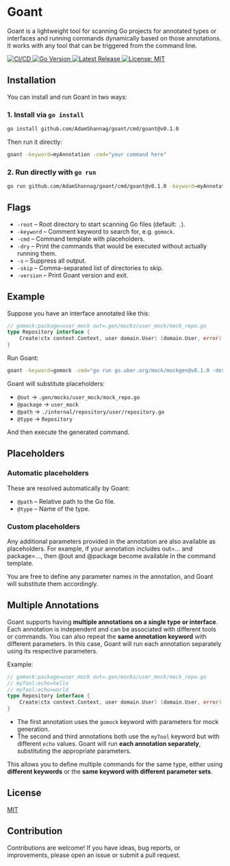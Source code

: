 # Goant

Goant is a lightweight tool for scanning Go projects for annotated types or interfaces and running commands dynamically
based on those annotations. It works with any tool that can be triggered from the command line.

<p>
  <a href="https://github.com/AdamShannag/goant/actions/workflows/build.yml">
    <img src="https://img.shields.io/github/actions/workflow/status/AdamShannag/goant/build.yml?branch=master&label=CI%2FCD&logo=github" alt="CI/CD">
  </a>
  <a href="https://github.com/AdamShannag/goant/blob/master/go.mod">
    <img src="https://img.shields.io/github/go-mod/go-version/AdamShannag/goant?logo=go" alt="Go Version">
  </a>
  <a href="https://github.com/AdamShannag/goant/releases/latest">
    <img src="https://img.shields.io/github/v/release/AdamShannag/goant?sort=semver" alt="Latest Release">
  </a>
  <a href="https://github.com/AdamShannag/goant/blob/master/LICENSE">
    <img src="https://img.shields.io/badge/License-MIT-yellow.svg" alt="License: MIT">
  </a>
</p>

## Installation

You can install and run Goant in two ways:

### 1. Install via `go install`

```bash
go install github.com/AdamShannag/goant/cmd/goant@v0.1.0
```

Then run it directly:

```bash
goant -keyword=myAnnotation -cmd="your command here"
```

### 2. Run directly with `go run`

```bash
go run github.com/AdamShannag/goant/cmd/goant@v0.1.0 -keyword=myAnnotation -cmd="your command here"
```

## Flags

* `-root` – Root directory to start scanning Go files (default: `.`).
* `-keyword` – Comment keyword to search for, e.g. `gomock`.
* `-cmd` – Command template with placeholders.
* `-dry` – Print the commands that would be executed without actually running them.
* `-s` – Suppress all output.
* `-skip` – Comma-separated list of directories to skip.
* `-version` – Print Goant version and exit.

## Example

Suppose you have an interface annotated like this:

```go
// gomock:package=user_mock out=.gen/mocks/user_mock/mock_repo.go
type Repository interface {
    Create(ctx context.Context, user domain.User) (domain.User, error)
}

```

Run Goant:

```bash
goant -keyword=gomock -cmd="go run go.uber.org/mock/mockgen@v0.1.0 -destination=@out -package=@package -source=@path @type"
```

Goant will substitute placeholders:

* `@out` → `.gen/mocks/user_mock/mock_repo.go`
* `@package` → `user_mock`
* `@path` → `./internal/repository/user/repository.go`
* `@type` → `Repository`

And then execute the generated command.

## Placeholders

### Automatic placeholders

These are resolved automatically by Goant:

- `@path` – Relative path to the Go file.
- `@type` – Name of the type.

### Custom placeholders

Any additional parameters provided in the annotation are also available as placeholders.
For example, if your annotation includes out=... and package=..., then @out and @package become available in the command
template.

You are free to define any parameter names in the annotation, and Goant will substitute
them accordingly.

## Multiple Annotations

Goant supports having **multiple annotations on a single type or interface**. Each annotation is independent and can be
associated with different tools or commands. You can also repeat the **same annotation keyword** with different
parameters. In this case, Goant will run each
annotation separately using its respective parameters.

Example:

```go
// gomock:package=user_mock out=.gen/mocks/user_mock/mock_repo.go
// myTool:echo=hello
// myTool:echo=world
type Repository interface {
    Create(ctx context.Context, user domain.User) (domain.User, error)
}

```

* The first annotation uses the `gomock` keyword with parameters for mock generation.
* The second and third annotations both use the `myTool` keyword but with different `echo` values. Goant will run **each
  annotation separately**, substituting the appropriate parameters.

This allows you to define multiple commands for the same type, either using **different keywords** or the **same keyword
with different parameter sets**.

## License

[MIT](LICENSE)

## Contribution

Contributions are welcome! If you have ideas, bug reports, or improvements, please open an issue or submit a pull
request.